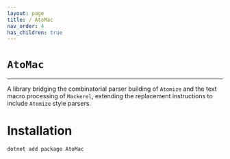 ```yaml
---
layout: page
title: / AtoMac
nav_order: 4
has_children: true
---
```


# `AtoMac`

---

A library bridging the combinatorial parser building of `Atomize` and the text macro processing of `Mackerel`, extending the replacement instructions to include `Atomize` style parsers.

# Installation

```
dotnet add package AtoMac
```